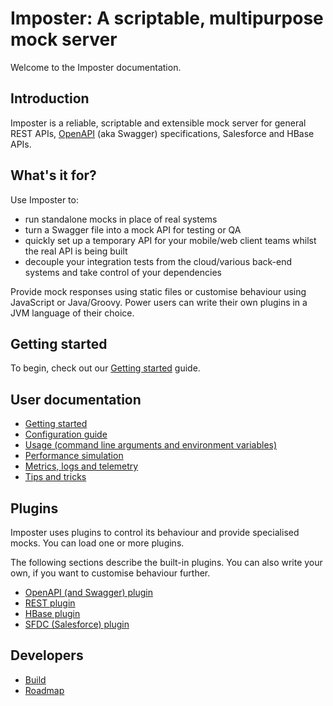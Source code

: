 # Imposter: A scriptable, multipurpose mock server

Welcome to the Imposter documentation.

## Introduction

Imposter is a reliable, scriptable and extensible mock server for general REST APIs, [OpenAPI](https://github.com/OAI/OpenAPI-Specification) (aka Swagger) specifications, Salesforce and HBase APIs.

## What's it for?

Use Imposter to:

* run standalone mocks in place of real systems
* turn a Swagger file into a mock API for testing or QA
* quickly set up a temporary API for your mobile/web client teams whilst the real API is being built
* decouple your integration tests from the cloud/various back-end systems and take control of your dependencies

Provide mock responses using static files or customise behaviour using JavaScript or Java/Groovy. Power users can write their own plugins in a JVM language of their choice.

## Getting started

To begin, check out our [Getting started](getting_started.md) guide.

## User documentation

* [Getting started](getting_started.md)
* [Configuration guide](configuration.md)
* [Usage (command line arguments and environment variables)](usage.md)
* [Performance simulation](performance_simulation.md)
* [Metrics, logs and telemetry](metrics_logs_telemetry.md)
* [Tips and tricks](tips_tricks.md)

## Plugins

Imposter uses plugins to control its behaviour and provide specialised mocks. You can load one or more plugins.

The following sections describe the built-in plugins. You can also write your own, if you want to customise behaviour further.

* [OpenAPI (and Swagger) plugin](openapi_plugin.md)
* [REST plugin](rest_plugin.md)
* [HBase plugin](hbase_plugin.md)
* [SFDC (Salesforce) plugin](sfdc_plugin.md)

## Developers

* [Build](build.md)
* [Roadmap](roadmap.md)
